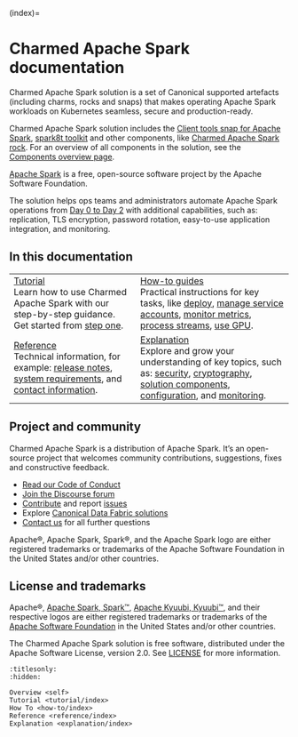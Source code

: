 (index)=
# Charmed Apache Spark documentation

Charmed Apache Spark solution is a set of Canonical supported artefacts (including charms, rocks and
snaps) that makes operating Apache Spark workloads on Kubernetes seamless, secure and
production-ready.

Charmed Apache Spark solution includes the
[Client tools snap for Apache Spark](https://snapcraft.io/spark-client),
[spark8t toolkit](https://github.com/canonical/spark-k8s-toolkit-py) and other components, like
[Charmed Apache Spark rock](https://github.com/canonical/charmed-spark-rock/pkgs/container/charmed-spark).
For an overview of all components in the solution, see the
[Components overview page](explanation-component-overview).

[Apache Spark](https://spark.apache.org) is a free, open-source software project by the Apache Software Foundation.

The solution helps ops teams and administrators automate Apache Spark operations from
[Day 0 to Day 2](https://codilime.com/blog/day-0-day-1-day-2-the-software-lifecycle-in-the-cloud-age/)
with additional capabilities, such as: replication, TLS encryption, password rotation,
easy-to-use application integration, and monitoring.

## In this documentation

| | |
|--|--|
| [Tutorial](tutorial-introduction)</br> Learn how to use Charmed Apache Spark with our step-by-step guidance. Get started from [step one](tutorial-1-environment-setup). </br> | [How-to guides](how-to-deploy-index) </br> Practical instructions for key tasks, like [deploy](how-to-deploy-index), [manage service accounts](how-to-manage-service-accounts-index), [monitor metrics](how-to-monitoring), [process streams](how-to-streaming-jobs), [use GPU](how-to-use-gpu). |
| [Reference](reference-index) </br> Technical information, for example: [release notes](reference-releases-index), [system requirements](reference-requirements), and [contact information](reference-contacts). | [Explanation](explanation-index) </br> Explore and grow your understanding of key topics, such as: [security](explanation-security), [cryptography](explanation-cryptography), [solution components](explanation-component-overview), [configuration](explanation-configuration), and [monitoring](explanation-monitoring). |

## Project and community

Charmed Apache Spark is a distribution of Apache Spark. It’s an open-source project that welcomes community contributions, suggestions, fixes and constructive feedback.  

- [Read our Code of Conduct](https://ubuntu.com/community/code-of-conduct)  
- [Join the Discourse forum](https://discourse.charmhub.io/tag/spark)  
- [Contribute](https://github.com/canonical/spark-client-snap) and report [issues](https://github.com/canonical/spark-client-snap/issues/new)  
- Explore [Canonical Data Fabric solutions](https://canonical.com/data)  
- [Contact us](https://discourse.charmhub.io/t/13107) for all further questions  

Apache®, Apache Spark, Spark®, and the Apache Spark logo are either registered trademarks or trademarks of the Apache Software Foundation in the United States and/or other countries.  

## License and trademarks

Apache®, [Apache Spark, Spark™](https://spark.apache.org/), [Apache Kyuubi, Kyuubi™](https://kyuubi.apache.org/), and their respective logos are either registered trademarks or trademarks of the [Apache Software Foundation](https://www.apache.org/) in the United States and/or other countries.

The Charmed Apache Spark solution is free software, distributed under the Apache Software License, version 2.0. See [LICENSE](https://github.com/canonical/spark-client-snap/blob/main/LICENSE) for more information.

```{toctree}
:titlesonly:
:hidden:

Overview <self>
Tutorial <tutorial/index>
How To <how-to/index>
Reference <reference/index>
Explanation <explanation/index>
```
